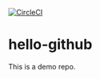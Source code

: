[![CircleCI](https://circleci.com/gh/MWMartley001/hello-github.svg?style=svg)](https://circleci.com/gh/MWMartley001/hello-github)

# hello-github
This is a demo repo.

